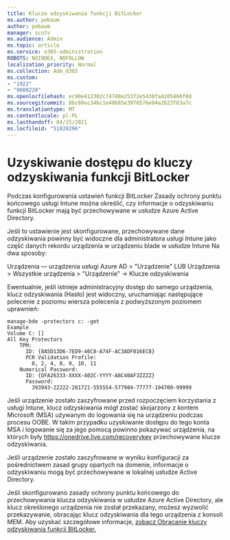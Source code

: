 ```yaml
---
title: Klucze odzyskiwania funkcji BitLocker
ms.author: pebaum
author: pebaum
manager: scotv
ms.audience: Admin
ms.topic: article
ms.service: o365-administration
ROBOTS: NOINDEX, NOFOLLOW
localization_priority: Normal
ms.collection: Adm_O365
ms.custom:
- "1922"
- "9000220"
ms.openlocfilehash: ec90e412302c74748e253f2e5430fa4205466f0d
ms.sourcegitcommit: 8bc60ec34bc1e40685e3976576e04a2623f63a7c
ms.translationtype: MT
ms.contentlocale: pl-PL
ms.lasthandoff: 04/15/2021
ms.locfileid: "51820296"
---
```

# <a name="accessing-bitlocker-recovery-keys"></a>Uzyskiwanie dostępu do kluczy odzyskiwania funkcji BitLocker

Podczas konfigurowania ustawień funkcji BitLocker Zasady ochrony punktu końcowego usługi Intune można określić, czy informacje o odzyskiwaniu funkcji BitLocker mają być przechowywane w usłudze Azure Active Directory.

Jeśli to ustawienie jest skonfigurowane, przechowywane dane odzyskiwania powinny być widoczne dla administratora usługi Intune jako część danych rekordu urządzenia w urządzeniu blade w usłudze Intune Na dwa sposoby:

Urządzenia — urządzenia usługi Azure AD > "Urządzenie" LUB Urządzenia > Wszystkie urządzenia > "Urządzenie" -> Klucze odzyskiwania

Ewentualnie, jeśli istnieje administracyjny dostęp do samego urządzenia, klucz odzyskiwania (Hasło) jest widoczny, uruchamiając następujące polecenie z poziomu wiersza polecenia z podwyższonym poziomem uprawnień:

```
manage-bde -protectors c: -get
Example
Volume C: []
All Key Protectors
    TPM:
      ID: {8A5D13D6-7ED9-46C8-A74F-AC3ADF016EC8}
      PCR Validation Profile:
        0, 2, 4, 8, 9, 10, 11
    Numerical Password:
      ID: {DFA26333-XXXX-402C-YYYY-A8C40AF3ZZZZ}
      Password:
        393943-22222-281721-555554-577984-77777-194700-99999
```
Jeśli urządzenie zostało zaszyfrowane przed rozpoczęciem korzystania z usługi Intune, klucz odzyskiwania mógł zostać skojarzony z kontem Microsoft (MSA) używanym do logowania się na urządzeniu podczas procesu OOBE. W takim przypadku uzyskiwanie dostępu do tego konta MSA i logowanie się za jego pomocą powinno pokazywać urządzenia, na których były  https://onedrive.live.com/recoverykey przechowywane klucze odzyskiwania.
 
Jeśli urządzenie zostało zaszyfrowane w wyniku konfiguracji za pośrednictwem zasad grupy opartych na domenie, informacje o odzyskiwaniu mogą być przechowywane w lokalnej usłudze Active Directory.

Jeśli skonfigurowano zasady ochrony punktu końcowego do przechowywania klucza odzyskiwania w usłudze Azure Active Directory, ale klucz określonego urządzenia nie został przekazany, możesz wyzwolić przekazywanie, obracając klucz odzyskiwania dla tego urządzenia z konsoli MEM. Aby uzyskać szczegółowe informacje, [zobacz Obracanie kluczy odzyskiwania funkcji BitLocker.](https://docs.microsoft.com/mem/intune/protect/encrypt-devices#view-details-for-recovery-keys)


